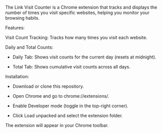 The Link Visit Counter is a Chrome extension that tracks and displays the number of times you visit specific websites, helping you monitor your browsing habits.

Features:

Visit Count Tracking: Tracks how many times you visit each website.

Daily and Total Counts:

- Daily Tab: Shows visit counts for the current day (resets at midnight).

- Total Tab: Shows cumulative visit counts across all days.

Installation:

- Download or clone this repository.

- Open Chrome and go to chrome://extensions/.

- Enable Developer mode (toggle in the top-right corner).

- Click Load unpacked and select the extension folder.

The extension will appear in your Chrome toolbar.
